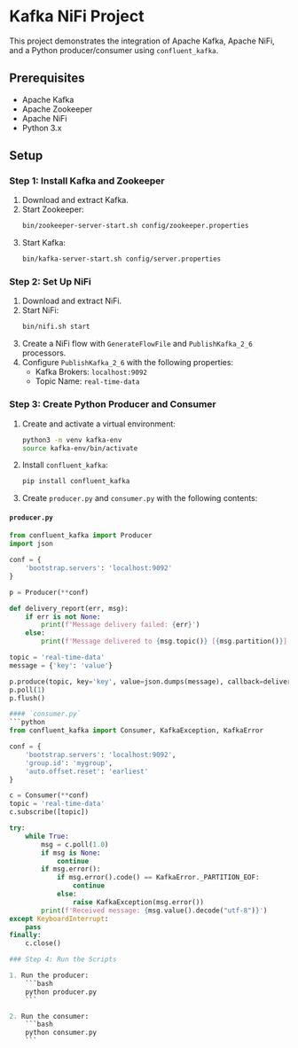 # Kafka NiFi Project

This project demonstrates the integration of Apache Kafka, Apache NiFi, and a Python producer/consumer using `confluent_kafka`.

## Prerequisites

- Apache Kafka
- Apache Zookeeper
- Apache NiFi
- Python 3.x

## Setup

### Step 1: Install Kafka and Zookeeper

1. Download and extract Kafka.
2. Start Zookeeper:
    ```bash
    bin/zookeeper-server-start.sh config/zookeeper.properties
    ```
3. Start Kafka:
    ```bash
    bin/kafka-server-start.sh config/server.properties
    ```

### Step 2: Set Up NiFi

1. Download and extract NiFi.
2. Start NiFi:
    ```bash
    bin/nifi.sh start
    ```
3. Create a NiFi flow with `GenerateFlowFile` and `PublishKafka_2_6` processors.
4. Configure `PublishKafka_2_6` with the following properties:
    - Kafka Brokers: `localhost:9092`
    - Topic Name: `real-time-data`

### Step 3: Create Python Producer and Consumer

1. Create and activate a virtual environment:
    ```bash
    python3 -m venv kafka-env
    source kafka-env/bin/activate
    ```
2. Install `confluent_kafka`:
    ```bash
    pip install confluent_kafka
    ```
3. Create `producer.py` and `consumer.py` with the following contents:

#### `producer.py`
```python
from confluent_kafka import Producer
import json

conf = {
    'bootstrap.servers': 'localhost:9092'
}

p = Producer(**conf)

def delivery_report(err, msg):
    if err is not None:
        print(f'Message delivery failed: {err}')
    else:
        print(f'Message delivered to {msg.topic()} [{msg.partition()}]')

topic = 'real-time-data'
message = {'key': 'value'}

p.produce(topic, key='key', value=json.dumps(message), callback=delivery_report)
p.poll(1)
p.flush()

#### `consumer.py`
```python
from confluent_kafka import Consumer, KafkaException, KafkaError

conf = {
    'bootstrap.servers': 'localhost:9092',
    'group.id': 'mygroup',
    'auto.offset.reset': 'earliest'
}

c = Consumer(**conf)
topic = 'real-time-data'
c.subscribe([topic])

try:
    while True:
        msg = c.poll(1.0)
        if msg is None:
            continue
        if msg.error():
            if msg.error().code() == KafkaError._PARTITION_EOF:
                continue
            else:
                raise KafkaException(msg.error())
        print(f'Received message: {msg.value().decode("utf-8")}')
except KeyboardInterrupt:
    pass
finally:
    c.close()

### Step 4: Run the Scripts

1. Run the producer:
    ```bash
    python producer.py
    ```

2. Run the consumer:
    ```bash
    python consumer.py
    ```
